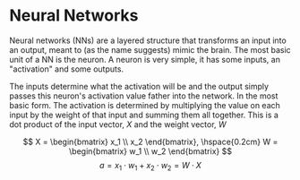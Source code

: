 # Neural Networks
Neural networks (NNs) are a layered structure that transforms an input into an output, meant to (as the name suggests) mimic the brain. The most basic unit of a NN is the neuron. A neuron is very simple, it has some inputs, an "activation" and some outputs.

The inputs determine what the activation will be and the output simply passes this neuron's activation value father into the network. In the most basic form. The activation is determined by multiplying the value on each input by the weight of that input and summing them all together. This is a dot product of the input vector, $X$ and the weight vector, $W$

$$
X = 
\begin{bmatrix}
   x_1 \\
   x_2
\end{bmatrix}, \hspace{0.2cm} W = 
\begin{bmatrix}
   w_1 \\
   w_2
\end{bmatrix}
$$
$$
a = x_1 \cdot w_1 + x_2 \cdot w_2 = W \cdot X
$$